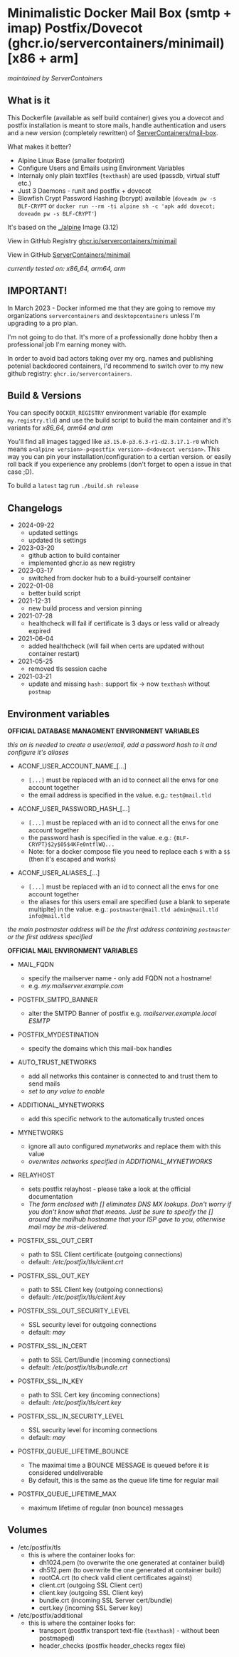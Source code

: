 # Minimalistic Docker Mail Box (smtp + imap) Postfix/Dovecot (ghcr.io/servercontainers/minimail) [x86 + arm]
_maintained by ServerContainers_

## What is it

This Dockerfile (available as self build container) gives you a dovecot and postfix installation is meant to store mails, handle authentication and users and a new version (completely rewritten) of [ServerContainers/mail-box](https://github.com/ServerContainers/mail-box).

What makes it better?

- Alpine Linux Base (smaller footprint)
- Configure Users and Emails using Environment Variables
- Internaly only plain textfiles (`texthash`) are used (passdb, virtual stuff etc.)
- Just 3 Daemons - runit and postfix + dovecot
- Blowfish Crypt Password Hashing (bcrypt) available (`doveadm pw -s BLF-CRYPT` or `docker run --rm -ti alpine sh -c 'apk add dovecot; doveadm pw -s BLF-CRYPT'`)

It's based on the [_/alpine](https://registry.hub.docker.com/_/alpine/) Image (3.12)

View in GitHub Registry [ghcr.io/servercontainers/minimail](https://ghcr.io/servercontainers/minimail)

View in GitHub [ServerContainers/minimail](https://github.com/ServerContainers/minimail)

_currently tested on: x86_64, arm64, arm_

## IMPORTANT!

In March 2023 - Docker informed me that they are going to remove my 
organizations `servercontainers` and `desktopcontainers` unless 
I'm upgrading to a pro plan.

I'm not going to do that. It's more of a professionally done hobby then a
professional job I'm earning money with.

In order to avoid bad actors taking over my org. names and publishing potenial
backdoored containers, I'd recommend to switch over to my new github registry: `ghcr.io/servercontainers`.

## Build & Versions

You can specify `DOCKER_REGISTRY` environment variable (for example `my.registry.tld`)
and use the build script to build the main container and it's variants for _x86_64, arm64 and arm_

You'll find all images tagged like `a3.15.0-p3.6.3-r1-d2.3.17.1-r0` which means `a<alpine version>-p<postfix version>-d<dovecot version>`.
This way you can pin your installation/configuration to a certian version. or easily roll back if you experience any problems
(don't forget to open a issue in that case ;D).

To build a `latest` tag run `./build.sh release`

## Changelogs

* 2024-09-22
    * updated settings
    * updated tls settings
* 2023-03-20
    * github action to build container
    * implemented ghcr.io as new registry
* 2023-03-17
    * switched from docker hub to a build-yourself container
* 2022-01-08
    * better build script
* 2021-12-31
    * new build process and version pinning
* 2021-07-28
    * healthcheck will fail if certificate is 3 days or less valid or already expired
* 2021-06-04
    * added healthcheck (will fail when certs are updated without container restart)
* 2021-05-25
    * removed tls session cache
* 2021-03-21
    * update and missing `hash:` support fix -> now `texthash` without `postmap`

## Environment variables

__OFFICIAL DATABASE MANAGMENT ENVIRONMENT VARIABLES__

_this on is needed to create a user/email, add a password hash to it and configure it's aliases_

- ACONF_USER_ACCOUNT_NAME_[...]
    - `[...]` must be replaced with an id to connect all the envs for one account together
    - the email address is specified in the value. e.g.: `test@mail.tld`

- ACONF_USER_PASSWORD_HASH_[...]
    - `[...]` must be replaced with an id to connect all the envs for one account together
    - the password hash is specified in the value. e.g.: `{BLF-CRYPT}$2y$05$4KFe0ntflWQ...`
    - Note: for a docker compose file you need to replace each `$` with a `$$` (then it's escaped and works)

- ACONF_USER_ALIASES_[...]
    - `[...]` must be replaced with an id to connect all the envs for one account together
    - the aliases for this users email are specified (use a blank to seperate multiplte) in the value. e.g.: `postmaster@mail.tld admin@mail.tld info@mail.tld`

_the main postmaster address will be the first address containing `postmaster` or the first address specified_ 

__OFFICIAL MAIL ENVIRONMENT VARIABLES__

- MAIL_FQDN
    - specify the mailserver name - only add FQDN not a hostname!
    - e.g. _my.mailserver.example.com_

- POSTFIX_SMTPD_BANNER
    - alter the SMTPD Banner of postfix e.g. _mailserver.example.local ESMTP_

- POSTFIX_MYDESTINATION
    - specify the domains which this mail-box handles

- AUTO_TRUST_NETWORKS
    - add all networks this container is connected to and trust them to send mails
    - _set to any value to enable_
- ADDITIONAL_MYNETWORKS
    - add this specific network to the automatically trusted onces
- MYNETWORKS
    - ignore all auto configured _mynetworks_ and replace them with this value
    - _overwrites networks specified in ADDITIONAL_MYNETWORKS_

- RELAYHOST
    - sets postfix relayhost - please take a look at the official documentation
    - _The form enclosed with [] eliminates DNS MX lookups. Don't worry if you don't know what that means. Just be sure to specify the [] around the mailhub hostname that your ISP gave to you, otherwise mail may be mis-delivered._

- POSTFIX_SSL_OUT_CERT
    - path to SSL Client certificate (outgoing connections)
    - default: _/etc/postfix/tls/client.crt_
- POSTFIX_SSL_OUT_KEY
    - path to SSL Client key (outgoing connections)
    - default: _/etc/postfix/tls/client.key_
- POSTFIX_SSL_OUT_SECURITY_LEVEL
    - SSL security level for outgoing connections
    - default: _may_

- POSTFIX_SSL_IN_CERT
    - path to SSL Cert/Bundle (incoming connections)
    - default: _/etc/postfix/tls/bundle.crt_
- POSTFIX_SSL_IN_KEY
    - path to SSL Cert key (incoming connections)
    - default: _/etc/postfix/tls/cert.key_
- POSTFIX_SSL_IN_SECURITY_LEVEL
    - SSL security level for incoming connections
    - default: _may_

- POSTFIX_QUEUE_LIFETIME_BOUNCE
    - The  maximal  time  a  BOUNCE MESSAGE is queued before it is considered undeliverable
    - By default, this is the same as the queue life time for regular mail
- POSTFIX_QUEUE_LIFETIME_MAX
    - maximum lifetime of regular (non bounce) messages

## Volumes

- /etc/postfix/tls
    - this is where the container looks for:
        - dh1024.pem (to overwrite the one generated at container build)
        - dh512.pem (to overwrite the one generated at container build)
        - rootCA.crt (to check valid client certificates against)
        - client.crt (outgoing SSL Client cert)
        - client.key (outgoing SSL Client key)
        - bundle.crt (incoming SSL Server cert/bundle)
        - cert.key (incoming SSL Server key)
- /etc/postfix/additional
    - this is where the container looks for:
        - transport (postfix transport text-file (`texthash`) - without been postmaped)
        - header_checks (postfix header_checks regex file)
